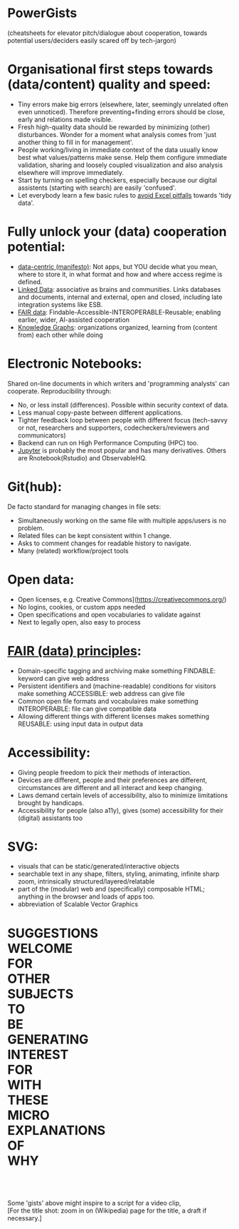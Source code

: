 # PowerGists
(cheatsheets for elevator pitch/dialogue about cooperation, towards potential users/deciders easily scared off by tech-jargon)

Organisational first steps towards (data/content) quality and speed:
====================================================================
- Tiny errors make big errors (elsewhere, later, seemingly unrelated often even unnoticed). Therefore preventing+finding errors should be close, early and relations made visible.
- Fresh high-quality data should be rewarded by minimizing (other) disturbances. Wonder for a moment what analysis comes from 'just another thing to fill in for management'.
- People working/living in immediate context of the data usually know best what values/patterns make sense. Help them configure immediate validation, sharing and loosely coupled visualization and also analysis elsewhere will improve immediately.
- Start by turning on spelling checkers, especially because our digital assistents (starting with search) are easily 'confused'.
- Let everybody learn a few basic rules to [avoid Excel pitfalls](https://github.com/steltenpower/avoid-Excel-pitfalls) towards 'tidy data'.

Fully unlock your (data) cooperation potential:
===============================================
- [data-centric (manifesto)](http://datacentricmanifesto.org/): Not apps, but YOU decide what you mean, where to store it, in what format and how and where access regime is defined.
- [Linked Data](https://en.wikipedia.org/wiki/Linked_data): associative as brains and communities. Links databases and documents, internal and external, open and closed, including late integration systems like ESB.
- [FAIR data](#fair-data-principles): Findable-Accessible-INTEROPERABLE-Reusable; enabling earlier, wider, AI-assisted cooperation
- [Knowledge Graphs](https://open.hpi.de/courses/knowledgegraphs2020): organizations organized, learning from (content from) each other while doing

Electronic Notebooks:
=====================
Shared on-line documents in which writers and 'programming analysts' can cooperate. Reproducibility through:
- No, or less install (differences). Possible within security context of data.
- Less manual copy-paste between different applications. 
- Tighter feedback loop between people with different focus (tech-savvy or not, researchers and supporters, codecheckers/reviewers and communicators)
- Backend can run on High Performance Computing (HPC) too.
- [Jupyter](https://www.youtube.com/watch?v=eJDxcR1V7Qg) is probably the most popular and has many derivatives. Others are Rnotebook(Rstudio) and ObservableHQ.

Git(hub):
=========
De facto standard for managing changes in file sets:
- Simultaneously working on the same file with multiple apps/users is no problem.
- Related files can be kept consistent within 1 change.
- Asks to comment changes for readable history to navigate.
- Many (related) workflow/project tools

Open data:
==========
- Open licenses, e.g. Creative Commons](https://creativecommons.org/)
- No logins, cookies, or custom apps needed
- Open specifications and open vocabularies to validate against
- Next to legally open, also easy to process

[FAIR (data) principles](https://www.go-fair.org/fair-principles/):
======================
- Domain-specific tagging and archiving make something FINDABLE: keyword can give web address
- Persistent identifiers and (machine-readable) conditions for visitors make something ACCESSIBLE: web address can give file
- Common open file formats and vocabulaires make something INTEROPERABLE: file can give compatible data
- Allowing different things with different licenses makes something REUSABLE: using input data in output data

Accessibility:
==============
- Giving people freedom to pick their methods of interaction.
- Devices are different, people and their preferences are different, circumstances are different and all interact and keep changing.
- Laws demand certain levels of accessibility, also to minimize limitations brought by handicaps.
- Accessibility for people (also a11y), gives (some) accessibility for their (digital) assistants too

SVG:
====
- visuals that can be static/generated/interactive objects
- searchable text in any shape, filters, styling, animating, infinite sharp zoom, intrinsically structured/layered/relatable
- part of the (modular) web and (specifically) composable HTML; anything in the browser and loads of apps too.
- abbreviation of Scalable Vector Graphics

SUGGESTIONS<br>
WELCOME<br>
FOR<br>
OTHER<br>
SUBJECTS<br>
TO<br>
BE<br>
GENERATING<br>
INTEREST<br>
FOR<br>
WITH<br>
THESE<br>
MICRO<br>
EXPLANATIONS<br>
OF<br>
WHY<br>
========



<br><br><br>
Some 'gists' above might inspire to a script for a video clip,<br>
[For the title shot: zoom in on (Wikipedia) page for the title, a draft if necessary.]
